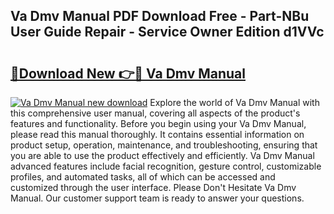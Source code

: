 ## Va Dmv Manual PDF Download Free - Part-NBu User Guide Repair - Service Owner Edition d1VVc

# <h2><a href="http://bc45650.oget.top/?id=Va+Dmv+Manual">🔗Download New 👉🔴 Va Dmv Manual</a></h2>

[![Va Dmv Manual new download](https://i.imgur.com/5g1atiW.png)](http://bc45650.oget.top/?id=Va+Dmv+Manual)
Explore the world of Va Dmv Manual with this comprehensive user manual, covering all aspects of the product's features and functionality. Before you begin using your Va Dmv Manual, please read this manual thoroughly. It contains essential information on product setup, operation, maintenance, and troubleshooting, ensuring that you are able to use the product effectively and efficiently. Va Dmv Manual advanced features include facial recognition, gesture control, customizable profiles, and automated tasks, all of which can be accessed and customized through the user interface. Please Don't Hesitate Va Dmv Manual. Our customer support team is ready to answer your questions.
